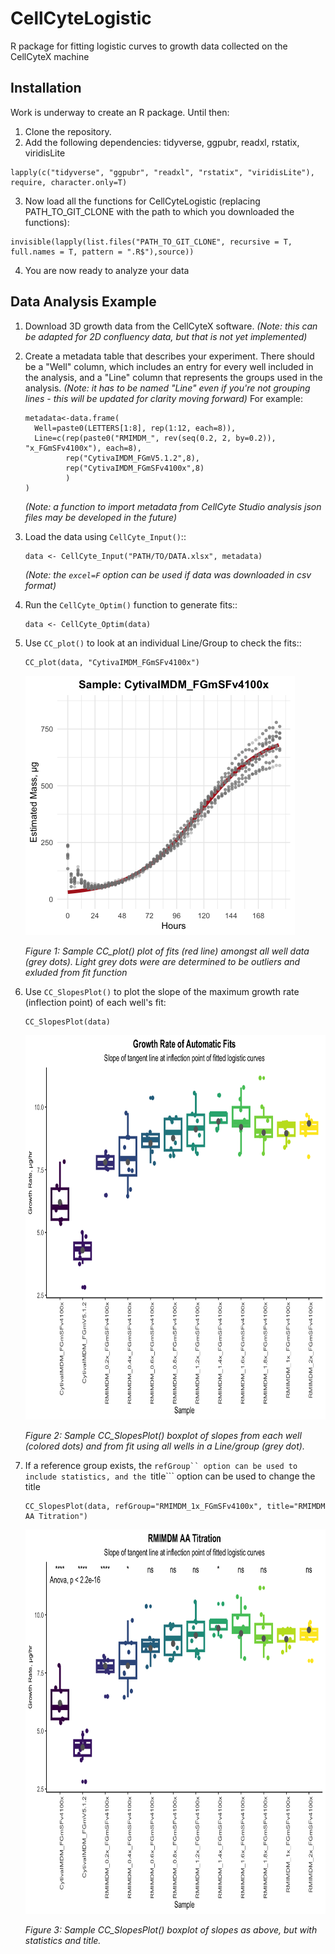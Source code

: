 # CellCyteLogistic
R package for fitting logistic curves to growth data collected on the CellCyteX machine

## Installation

Work is underway to create an R package. Until then:
1. Clone the repository.
2. Add the following dependencies:
tidyverse,
ggpubr,
readxl,
rstatix,
viridisLite
```
lapply(c("tidyverse", "ggpubr", "readxl", "rstatix", "viridisLite"), require, character.only=T)
```
3. Now load all the functions for CellCyteLogistic (replacing PATH_TO_GIT_CLONE with the path to which you downloaded the functions):
```
invisible(lapply(list.files("PATH_TO_GIT_CLONE", recursive = T, full.names = T, pattern = ".R$"),source))
```
4. You are now ready to analyze your data

## Data Analysis Example

1. Download 3D growth data from the CellCyteX software. *(Note: this can be adapted for 2D confluency data, but that is not yet implemented)*
2. Create a metadata table that describes your experiment. There should be a "Well" column, which includes an entry for every well included in the analysis, and a "Line" column that represents the groups used in the analysis. *(Note: it has to be named "Line" even if you're not grouping lines - this will be updated for clarity moving forward)* For example:
      ```
      metadata<-data.frame(
        Well=paste0(LETTERS[1:8], rep(1:12, each=8)),
        Line=c(rep(paste0("RMIMDM_", rev(seq(0.2, 2, by=0.2)), "x_FGmSFv4100x"), each=8),
               rep("CytivaIMDM_FGmV5.1.2",8),
               rep("CytivaIMDM_FGmSFv4100x",8)
               )
      )
      ```
      *(Note: a function to import metadata from CellCyte Studio analysis json files may be developed in the future)*

3. Load the data using ```CellCyte_Input()```::
    ```
    data <- CellCyte_Input("PATH/TO/DATA.xlsx", metadata)
    ```
    *(Note: the ```excel=F``` option can be used if data was downloaded in csv format)*
4. Run the ```CellCyte_Optim()``` function to generate fits::
    ```
    data <- CellCyte_Optim(data)
    ```
5. Use ```CC_plot()``` to look at an individual Line/Group to check the fits::
    ```
    CC_plot(data, "CytivaIMDM_FGmSFv4100x")
    ```
    <img src="http://github.com/dylanrahe/CellCyteLogistic/blob/main/test_fit_plot.png?raw=true" width="431" height="415">
    
    _Figure 1: Sample CC_plot() plot of fits (red line) amongst all well data (grey dots). Light grey dots were are determined to be outliers and exluded from fit function_
6. Use ```CC_SlopesPlot()``` to plot the slope of the maximum growth rate (inflection point) of each well's fit:
    ```
    CC_SlopesPlot(data)
    ```
    <img src="http://github.com/dylanrahe/CellCyteLogistic/blob/main/test_slopes_plot.png?raw=true" width="740" height="615">
    
    _Figure 2: Sample CC_SlopesPlot() boxplot of slopes from each well (colored dots) and from fit using all wells in a Line/group (grey dot)._
7. If a reference group exists, the ```refGroup`` option can be used to include statistics, and the ```title``` option can be used to change the title
    ```
    CC_SlopesPlot(data, refGroup="RMIMDM_1x_FGmSFv4100x", title="RMIMDM AA Titration")
    ```
    <img src="http://github.com/dylanrahe/CellCyteLogistic/blob/main/test_slopes_plot2.png?raw=true" width="740" height="615">
    
    _Figure 3: Sample CC_SlopesPlot() boxplot of slopes as above, but with statistics and title._
    




